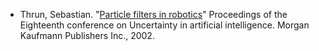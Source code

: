 - Thrun, Sebastian. "[Particle filters in robotics](http://robots.stanford.edu/papers/thrun.pf-in-robotics-uai02.pdf)" Proceedings of the Eighteenth conference on Uncertainty in artificial intelligence. Morgan Kaufmann Publishers Inc., 2002.
